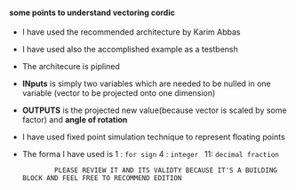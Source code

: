 #### some points to understand vectoring cordic

- I have used the recommended architecture by Karim Abbas
- I have used also the accomplished example as a testbensh
- The architecure is piplined
- __INputs__ is simply two variables which are needed to be nulled in one variable (vector to be projected onto one dimension)
- __OUTPUTS__ is the projected new value(because vector is scaled by some factor) and **angle of rotation**

- I have used fixed point simulation technique to represent floating points 
- The forma I have used is 
  1 : `for sign`
                            4 : `integer `
                            11: `decimal fraction`

                  
              PLEASE REVIEW IT AND ITS VALIDTY BECAUSE IT'S A BUILDING BLOCK AND FEEL FREE TO RECOMMEND EDITION


